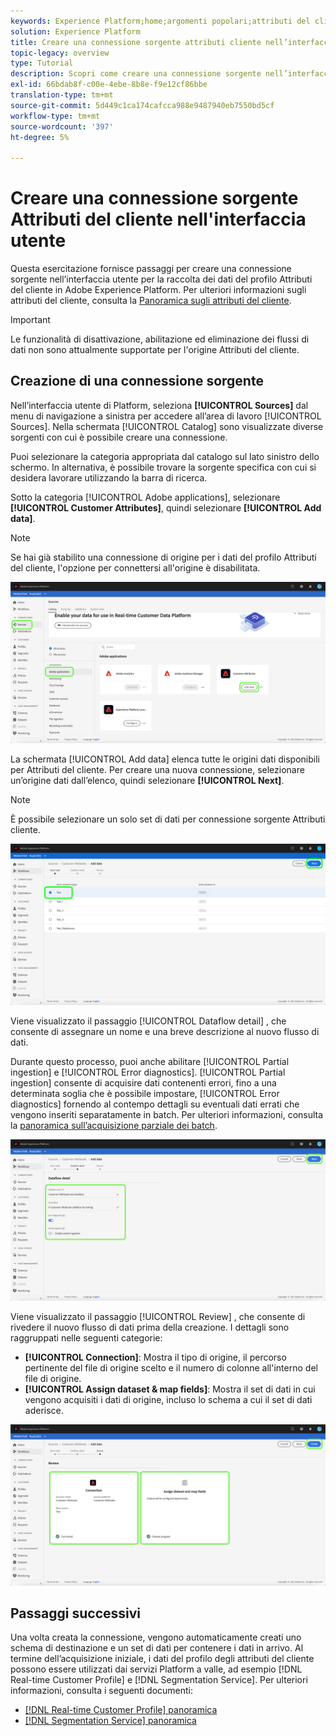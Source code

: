 ```yaml
---
keywords: Experience Platform;home;argomenti popolari;attributi del cliente
solution: Experience Platform
title: Creare una connessione sorgente attributi cliente nell’interfaccia utente
topic-legacy: overview
type: Tutorial
description: Scopri come creare una connessione sorgente nell’interfaccia utente per raccogliere i dati del profilo degli attributi del cliente in Adobe Experience Platform.
exl-id: 66bdab8f-c00e-4ebe-8b8e-f9e12cf86bbe
translation-type: tm+mt
source-git-commit: 5d449c1ca174cafcca988e9487940eb7550bd5cf
workflow-type: tm+mt
source-wordcount: '397'
ht-degree: 5%

---
```


# Creare una connessione sorgente Attributi del cliente nell&#39;interfaccia utente

Questa esercitazione fornisce passaggi per creare una connessione sorgente nell’interfaccia utente per la raccolta dei dati del profilo Attributi del cliente in Adobe Experience Platform. Per ulteriori informazioni sugli attributi del cliente, consulta la [Panoramica sugli attributi del cliente](https://experienceleague.adobe.com/docs/core-services/interface/customer-attributes/attributes.html).

>[!IMPORTANT]
>
>Le funzionalità di disattivazione, abilitazione ed eliminazione dei flussi di dati non sono attualmente supportate per l&#39;origine Attributi del cliente.

## Creazione di una connessione sorgente

Nell’interfaccia utente di Platform, seleziona **[!UICONTROL Sources]** dal menu di navigazione a sinistra per accedere all’area di lavoro [!UICONTROL Sources]. Nella schermata [!UICONTROL Catalog] sono visualizzate diverse sorgenti con cui è possibile creare una connessione.

Puoi selezionare la categoria appropriata dal catalogo sul lato sinistro dello schermo. In alternativa, è possibile trovare la sorgente specifica con cui si desidera lavorare utilizzando la barra di ricerca.

Sotto la categoria [!UICONTROL Adobe applications], selezionare **[!UICONTROL Customer Attributes]**, quindi selezionare **[!UICONTROL Add data]**.

>[!NOTE]
>
>Se hai già stabilito una connessione di origine per i dati del profilo Attributi del cliente, l&#39;opzione per connettersi all&#39;origine è disabilitata.

![](../../../../images/tutorials/create/customer-attributes/catalog.png)

La schermata [!UICONTROL Add data] elenca tutte le origini dati disponibili per Attributi del cliente. Per creare una nuova connessione, selezionare un’origine dati dall’elenco, quindi selezionare **[!UICONTROL Next]**.

>[!NOTE]
>
>È possibile selezionare un solo set di dati per connessione sorgente Attributi cliente.

![](../../../../images/tutorials/create/customer-attributes/add-data.png)

Viene visualizzato il passaggio [!UICONTROL Dataflow detail] , che consente di assegnare un nome e una breve descrizione al nuovo flusso di dati.

Durante questo processo, puoi anche abilitare [!UICONTROL Partial ingestion] e [!UICONTROL Error diagnostics]. [!UICONTROL Partial ingestion] consente di acquisire dati contenenti errori, fino a una determinata soglia che è possibile impostare,  [!UICONTROL Error diagnostics] fornendo al contempo dettagli su eventuali dati errati che vengono inseriti separatamente in batch. Per ulteriori informazioni, consulta la [panoramica sull’acquisizione parziale dei batch](../../../../../ingestion/batch-ingestion/partial.md).

![](../../../../images/tutorials/create/customer-attributes/dataflow-detail.png)

Viene visualizzato il passaggio [!UICONTROL Review] , che consente di rivedere il nuovo flusso di dati prima della creazione. I dettagli sono raggruppati nelle seguenti categorie:

* **[!UICONTROL Connection]**: Mostra il tipo di origine, il percorso pertinente del file di origine scelto e il numero di colonne all&#39;interno del file di origine.
* **[!UICONTROL Assign dataset & map fields]**: Mostra il set di dati in cui vengono acquisiti i dati di origine, incluso lo schema a cui il set di dati aderisce.

![](../../../../images/tutorials/create/customer-attributes/review.png)

## Passaggi successivi

Una volta creata la connessione, vengono automaticamente creati uno schema di destinazione e un set di dati per contenere i dati in arrivo. Al termine dell’acquisizione iniziale, i dati del profilo degli attributi del cliente possono essere utilizzati dai servizi Platform a valle, ad esempio [!DNL Real-time Customer Profile] e [!DNL Segmentation Service]. Per ulteriori informazioni, consulta i seguenti documenti:

* [[!DNL Real-time Customer Profile] panoramica](../../../../../profile/home.md)
* [[!DNL Segmentation Service] panoramica](../../../../../segmentation/home.md)
